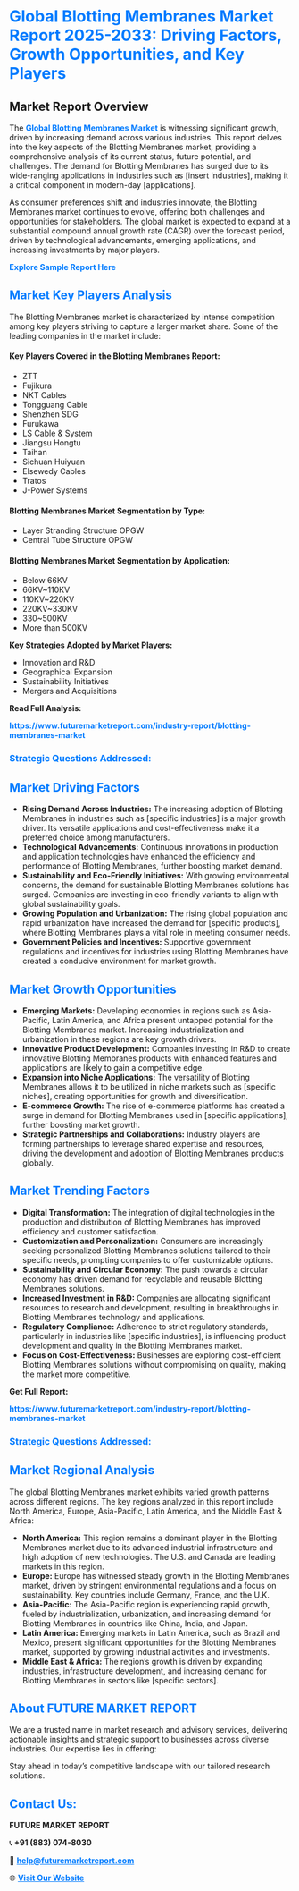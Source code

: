 <h1 style="color: #007BFF;">Global Blotting Membranes Market Report 2025-2033: Driving Factors, Growth Opportunities, and Key Players</h1>

<section id="overview">
<h2>Market Report Overview</h2>
<p>The <a href="https://www.futuremarketreport.com/industry-report/blotting-membranes-market" style="color: #007BFF; text-decoration: none;"><strong>Global Blotting Membranes Market</strong></a> is witnessing significant growth, driven by increasing demand across various industries. This report delves into the key aspects of the Blotting Membranes market, providing a comprehensive analysis of its current status, future potential, and challenges. The demand for Blotting Membranes has surged due to its wide-ranging applications in industries such as [insert industries], making it a critical component in modern-day [applications].</p>
<p>As consumer preferences shift and industries innovate, the Blotting Membranes market continues to evolve, offering both challenges and opportunities for stakeholders. The global market is expected to expand at a substantial compound annual growth rate (CAGR) over the forecast period, driven by technological advancements, emerging applications, and increasing investments by major players.</p>
</section>

<section id="overview">
<p><a href="https://www.futuremarketreport.com/request-sample/reportId=33406" style="color: #007BFF; text-decoration: none;"><strong>Explore Sample Report Here</strong></a></p>
</section>

<section id="key-players">
<h2 style="color: #007BFF;">Market Key Players Analysis</h2>
<p>The Blotting Membranes market is characterized by intense competition among key players striving to capture a larger market share. Some of the leading companies in the market include:</p>
<h4>Key Players Covered in the Blotting Membranes Report:</h4>
<ul><li>ZTT</li><li>Fujikura</li><li>NKT Cables</li><li>Tongguang Cable</li><li>Shenzhen SDG</li><li>Furukawa</li><li>LS Cable &amp; System</li><li>Jiangsu Hongtu</li><li>Taihan</li><li>Sichuan Huiyuan</li><li>Elsewedy Cables</li><li>Tratos</li><li>J-Power Systems</li></ul>
<h4>Blotting Membranes Market Segmentation by Type:</h4>
<ul><li>Layer Stranding Structure OPGW</li><li>Central Tube Structure OPGW</li></ul>

<h4>Blotting Membranes Market Segmentation by Application:</h4>
<ul><li>Below 66KV</li><li>66KV~110KV</li><li>110KV~220KV</li><li>220KV~330KV</li><li>330~500KV</li><li>More than 500KV</li></ul>
<p><strong>Key Strategies Adopted by Market Players:</strong></p>
<ul>
<li>Innovation and R&D</li>
<li>Geographical Expansion</li>
<li>Sustainability Initiatives</li>
<li>Mergers and Acquisitions</li>
</ul>
</section>

<section>
<p><strong>Read Full Analysis: </strong></p><a href="https://www.futuremarketreport.com/industry-report/blotting-membranes-market" style="color: #007BFF; text-decoration: none;"><strong>https://www.futuremarketreport.com/industry-report/blotting-membranes-market</strong></a>
<h3 style="color: #007BFF;">Strategic Questions Addressed:</h3>
</section>

<section id="driving-factors">
<h2 style="color: #007BFF;">Market Driving Factors</h2>
<ul>
<li><strong>Rising Demand Across Industries:</strong> The increasing adoption of Blotting Membranes in industries such as [specific industries] is a major growth driver. Its versatile applications and cost-effectiveness make it a preferred choice among manufacturers.</li>
<li><strong>Technological Advancements:</strong> Continuous innovations in production and application technologies have enhanced the efficiency and performance of Blotting Membranes, further boosting market demand.</li>
<li><strong>Sustainability and Eco-Friendly Initiatives:</strong> With growing environmental concerns, the demand for sustainable Blotting Membranes solutions has surged. Companies are investing in eco-friendly variants to align with global sustainability goals.</li>
<li><strong>Growing Population and Urbanization:</strong> The rising global population and rapid urbanization have increased the demand for [specific products], where Blotting Membranes plays a vital role in meeting consumer needs.</li>
<li><strong>Government Policies and Incentives:</strong> Supportive government regulations and incentives for industries using Blotting Membranes have created a conducive environment for market growth.</li>
</ul>
</section>

<section id="growth-opportunities">
<h2 style="color: #007BFF;">Market Growth Opportunities</h2>
<ul>
<li><strong>Emerging Markets:</strong> Developing economies in regions such as Asia-Pacific, Latin America, and Africa present untapped potential for the Blotting Membranes market. Increasing industrialization and urbanization in these regions are key growth drivers.</li>
<li><strong>Innovative Product Development:</strong> Companies investing in R&D to create innovative Blotting Membranes products with enhanced features and applications are likely to gain a competitive edge.</li>
<li><strong>Expansion into Niche Applications:</strong> The versatility of Blotting Membranes allows it to be utilized in niche markets such as [specific niches], creating opportunities for growth and diversification.</li>
<li><strong>E-commerce Growth:</strong> The rise of e-commerce platforms has created a surge in demand for Blotting Membranes used in [specific applications], further boosting market growth.</li>
<li><strong>Strategic Partnerships and Collaborations:</strong> Industry players are forming partnerships to leverage shared expertise and resources, driving the development and adoption of Blotting Membranes products globally.</li>
</ul>
</section>

<section id="trending-factors">
<h2 style="color: #007BFF;">Market Trending Factors</h2>
<ul>
<li><strong>Digital Transformation:</strong> The integration of digital technologies in the production and distribution of Blotting Membranes has improved efficiency and customer satisfaction.</li>
<li><strong>Customization and Personalization:</strong> Consumers are increasingly seeking personalized Blotting Membranes solutions tailored to their specific needs, prompting companies to offer customizable options.</li>
<li><strong>Sustainability and Circular Economy:</strong> The push towards a circular economy has driven demand for recyclable and reusable Blotting Membranes solutions.</li>
<li><strong>Increased Investment in R&D:</strong> Companies are allocating significant resources to research and development, resulting in breakthroughs in Blotting Membranes technology and applications.</li>
<li><strong>Regulatory Compliance:</strong> Adherence to strict regulatory standards, particularly in industries like [specific industries], is influencing product development and quality in the Blotting Membranes market.</li>
<li><strong>Focus on Cost-Effectiveness:</strong> Businesses are exploring cost-efficient Blotting Membranes solutions without compromising on quality, making the market more competitive.</li>
</ul>
</section>

<section>
<p><strong>Get Full Report: </strong></p><a href="https://www.futuremarketreport.com/industry-report/blotting-membranes-market" style="color: #007BFF; text-decoration: none;"><strong>https://www.futuremarketreport.com/industry-report/blotting-membranes-market</strong></a>
<h3 style="color: #007BFF;">Strategic Questions Addressed:</h3>
</section>


<section id="regional-analysis">
<h2 style="color: #007BFF;">Market Regional Analysis</h2>
<p>The global Blotting Membranes market exhibits varied growth patterns across different regions. The key regions analyzed in this report include North America, Europe, Asia-Pacific, Latin America, and the Middle East & Africa:</p>
<ul>
<li><strong>North America:</strong> This region remains a dominant player in the Blotting Membranes market due to its advanced industrial infrastructure and high adoption of new technologies. The U.S. and Canada are leading markets in this region.</li>
<li><strong>Europe:</strong> Europe has witnessed steady growth in the Blotting Membranes market, driven by stringent environmental regulations and a focus on sustainability. Key countries include Germany, France, and the U.K.</li>
<li><strong>Asia-Pacific:</strong> The Asia-Pacific region is experiencing rapid growth, fueled by industrialization, urbanization, and increasing demand for Blotting Membranes in countries like China, India, and Japan.</li>
<li><strong>Latin America:</strong> Emerging markets in Latin America, such as Brazil and Mexico, present significant opportunities for the Blotting Membranes market, supported by growing industrial activities and investments.</li>
<li><strong>Middle East & Africa:</strong> The region’s growth is driven by expanding industries, infrastructure development, and increasing demand for Blotting Membranes in sectors like [specific sectors].</li>
</ul>
</section>

<footer>
<h2 style="color: #007BFF;">About FUTURE MARKET REPORT</h2>
<p>We are a trusted name in market research and advisory services, delivering actionable insights and strategic support to businesses across diverse industries. Our expertise lies in offering:</p>

<p>Stay ahead in today’s competitive landscape with our tailored research solutions.</p>

<h2 style="color: #007BFF;">Contact Us:</h2>
<p><strong>FUTURE MARKET REPORT</strong></p>
<p>📞 <strong>+91 (883) 074-8030</strong></p>
<p>📧 <strong><a href="mailto:help@futuremarketreport.com" style="color: #007BFF;">help@futuremarketreport.com</a></strong></p>
<p>🌐 <strong><a href="https://www.futuremarketreport.com/" style="color: #007BFF;">Visit Our Website</a></strong></p>
</footer>